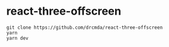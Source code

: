 # react-three-offscreen

```shell
git clone https://github.com/drcmda/react-three-offscreen
yarn
yarn dev 
```
